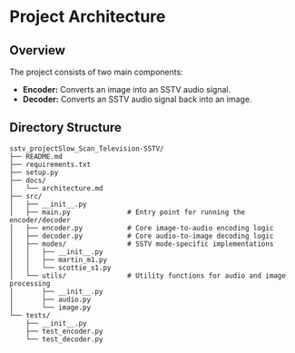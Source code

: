 # Project Architecture

## Overview
The project consists of two main components:
- **Encoder:** Converts an image into an SSTV audio signal.
- **Decoder:** Converts an SSTV audio signal back into an image.

## Directory Structure
```
sstv_projectSlow_Scan_Television-SSTV/
├── README.md
├── requirements.txt
├── setup.py
├── docs/
│   └── architecture.md
├── src/
│   ├── __init__.py
│   ├── main.py              # Entry point for running the encoder/decoder
│   ├── encoder.py           # Core image-to-audio encoding logic
│   ├── decoder.py           # Core audio-to-image decoding logic
│   ├── modes/               # SSTV mode-specific implementations
│   │   ├── __init__.py
│   │   ├── martin_m1.py
│   │   └── scottie_s1.py
│   └── utils/               # Utility functions for audio and image processing
│       ├── __init__.py
│       ├── audio.py
│       └── image.py
└── tests/
    ├── __init__.py
    ├── test_encoder.py
    └── test_decoder.py
```